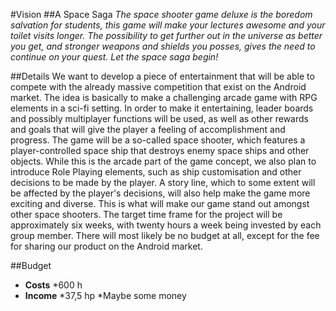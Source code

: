 #Vision
##A Space Saga
*The space shooter game deluxe is the boredom salvation for students, this game will make your lectures awesome and your toilet visits longer. The possibility to get further out in the universe as better you get, and stronger weapons and shields you posses, gives the need to continue on your quest. Let the space saga begin!*

##Details
We want to develop a piece of entertainment that will be able to compete with the already massive competition that exist on the Android market. The idea is basically to make a challenging arcade game with RPG elements in a sci-fi setting. In order to make it entertaining, leader boards and possibly multiplayer functions will be used, as well as other rewards and goals that will give the player a feeling of accomplishment and progress. The game will be a so-called space shooter, which features a player-controlled space ship that destroys enemy space ships and other objects. While this is the arcade part of the game concept, we also plan to introduce Role Playing elements, such as ship customisation and other decisions to be made by the player. A story line, which to some extent will be affected by the player's decisions, will also help make the game more exciting and diverse. This is what will make our game stand out amongst other space shooters. The target time frame for the project will be approximately six weeks, with twenty hours a week being invested by each group member. There will most likely be no budget at all, except for the fee for sharing our product on the Android market.

##Budget
- **Costs**
  *600 h
- **Income**
  *37,5 hp
  *Maybe some money
